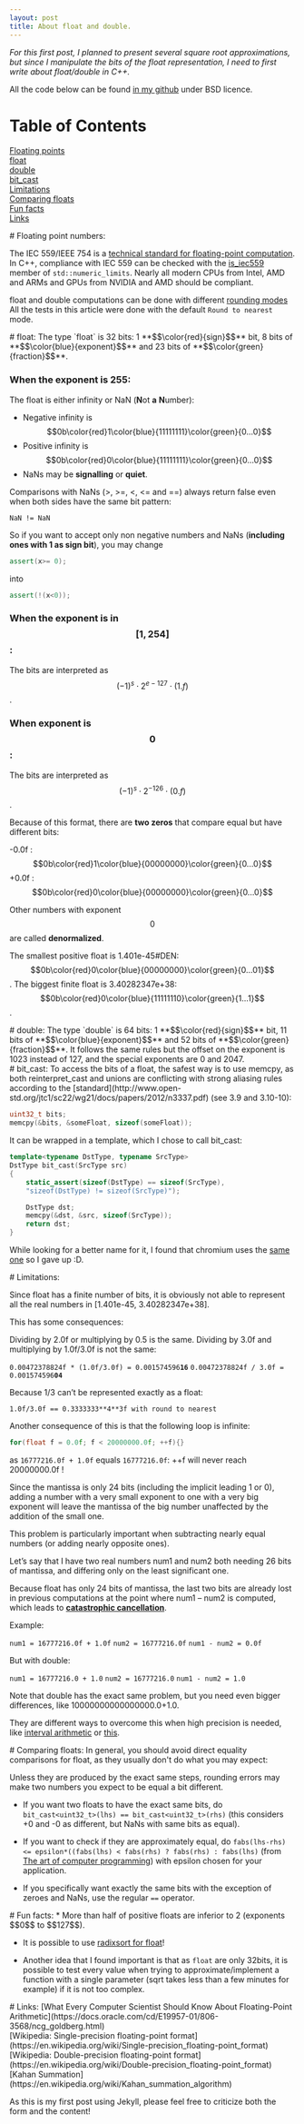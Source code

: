 ```yaml
---
layout: post
title: About float and double.
---
```


*For this first post, I planned to present several square root approximations, but since I manipulate the bits of the float representation, I need to first write about float/double in C++.*


All the code below can be found [in my github](https://github.com/risuwwv/ApproxSqrt) under BSD licence.

# Table of Contents
[Floating points](#Floatingpointnumbers)
<br>
[float](#float)
<br>
[double](#double)
<br>
[bit_cast](#bit_cast)
<br>
[Limitations](#Limitations)
<br>
[Comparing floats](#Comparingfloats)
<br>
[Fun facts](#Funfacts)
<br>
[Links](Links)

<div id='Floatingpointnumbers'/>
# Floating point numbers:

The IEC 559/IEEE 754 is a [technical standard for floating-point computation](https://en.wikipedia.org/wiki/IEEE_floating_point).
In C++, compliance with IEC 559 can be checked with the [is_iec559](http://en.cppreference.com/w/cpp/types/numeric_limits/is_iec559) member of `std::numeric_limits`. 
Nearly all modern CPUs from Intel, AMD and ARMs and GPUs from NVIDIA and AMD should be compliant.

float and double computations can be done with different [rounding modes](http://www.cplusplus.com/reference/cfenv/fegetround/)
All the tests in this article were done with the default `Round to nearest` mode.

<div id='float'/>
# float:
The type `float` is 32 bits: 1 **$$\color{red}{sign}$$** bit, 8 bits of **$$\color{blue}{exponent}$$** and 23 bits of **$$\color{green}{fraction}$$**.
 
 
### When the exponent is 255:

The float is either infinity or NaN (**N**ot **a** **N**umber):

  * Negative infinity is $$0b\color{red}1\color{blue}{11111111}\color{green}{0...0}$$
  * Positive infinity is $$0b\color{red}0\color{blue}{11111111}\color{green}{0...0}$$
  * NaNs may be **signalling** or **quiet**.
  
Comparisons with NaNs (>, >=, <, <= and ==) always return false even when both sides have the same bit pattern:

`NaN != NaN`
 
So if you want to accept only non negative numbers and NaNs (**including ones with 1 as sign bit**), you may change

```cpp 
assert(x>= 0); 
```

into

```cpp 
assert(!(x<0)); 
``` 
 
### When the exponent is in $$[1, 254]$$:

The bits are interpreted as $$(-1)^s\cdot2^{e-127}\cdot(1.f)$$.


### When exponent is $$0$$:

The bits are interpreted as $$(-1)^s\cdot2^{-126}\cdot(0.f)$$.

Because of this format, there are **two zeros** that compare equal but have different bits:

-0.0f : $$0b\color{red}1\color{blue}{00000000}\color{green}{0...0}$$
+0.0f : $$0b\color{red}0\color{blue}{00000000}\color{green}{0...0}$$

Other numbers with exponent $$0$$ are called **denormalized**.

The smallest positive float is 1.401e-45#DEN: $$0b\color{red}0\color{blue}{00000000}\color{green}{0...01}$$. 
The biggest finite float is 3.40282347e+38: $$0b\color{red}0\color{blue}{11111110}\color{green}{1...1}$$.

<div id='double'/>
# double:
The type `double` is 64 bits: 1 **$$\color{red}{sign}$$** bit, 11 bits of **$$\color{blue}{exponent}$$** and 52 bits of **$$\color{green}{fraction}$$**. 
It follows the same rules but the offset on the exponent is 1023 instead of 127, and the special exponents are 0 and 2047.

<div id='bit_cast'/>
# bit_cast:
To access the bits of a float, the safest way is to use memcpy, as both reinterpret_cast and unions are conflicting with strong aliasing rules according to the [standard](http://www.open-std.org/jtc1/sc22/wg21/docs/papers/2012/n3337.pdf) (see 3.9 and 3.10-10):

```cpp 
uint32_t bits;
memcpy(&bits, &someFloat, sizeof(someFloat));
```

It can be wrapped in a template, which I chose to call bit_cast:

```cpp 
template<typename DstType, typename SrcType>
DstType bit_cast(SrcType src)
{
	static_assert(sizeof(DstType) == sizeof(SrcType), 
	"sizeof(DstType) != sizeof(SrcType)");

	DstType dst;
	memcpy(&dst, &src, sizeof(SrcType));
	return dst;
}
```

While looking for a better name for it, I found that chromium uses the [same one](https://chromium.googlesource.com/chromium/src/+/1587f7d/base/macros.h#76) so I gave up :D.

<div id='Limitations'/>
# Limitations:
 
Since float has a finite number of bits, it is obviously not able to represent all the real numbers in [1.401e-45, 3.40282347e+38].

This has some consequences: 

Dividing by 2.0f or multiplying by 0.5 is the same.
Dividing by 3.0f and multiplying by 1.0f/3.0f is not the same:

`0.00472378824f * (1.0f/3.0f) = 0.001574596`**`16`**
`0.00472378824f / 3.0f = 0.001574596`**`04`**

Because 1/3 can’t be represented exactly as a float:

`1.0f/3.0f == 0.3333333**4**3f with round to nearest`

Another consequence of this is that the following loop is infinite:  

```cpp 
for(float f = 0.0f; f < 20000000.0f; ++f){} 
```

as `16777216.0f + 1.0f` equals `16777216.0f`: ++f will never reach 20000000.0f !

  
Since the mantissa is only 24 bits (including the implicit leading 1 or 0), adding a number with a very small exponent to one with a very big exponent will leave the mantissa of the big number unaffected by the addition of the small one. 

This problem is particularly important when subtracting nearly equal numbers (or adding nearly opposite ones). 

Let’s say that I have two real numbers num1 and num2 both needing 26 bits of mantissa, and differing only on the least significant one.

Because float has only 24 bits of mantissa, the last two bits are already lost in previous computations at the point where num1 – num2 is computed, which leads to [**catastrophic cancellation**](https://en.wikipedia.org/wiki/Loss_of_significance).

Example:

`num1 = 16777216.0f + 1.0f`
`num2 = 16777216.0f`
`num1 - num2 = 0.0f`

But with double:

`num1 = 16777216.0 + 1.0`
`num2 = 16777216.0`
`num1 - num2 = 1.0`

Note that double has the exact same problem, but you need even bigger differences, like 10000000000000000.0+1.0.

They are different ways to overcome this when high precision is needed, like [interval arithmetic](https://en.wikipedia.org/wiki/Interval_arithmetic) or [this](http://www.cs.berkeley.edu/~jrs/papers/robustr.pdf).

<div id='Comparingfloats'/>
# Comparing floats:
In general, you should avoid direct equality comparisons for float, as they usually don't do what you may expect: 

Unless they are produced by the exact same steps, rounding errors may make two numbers you expect to be equal a bit different.

  * If you want two floats to have the exact same bits, do `bit_cast<uint32_t>(lhs) == bit_cast<uint32_t>(rhs)` (this considers +0 and -0 as different, but NaNs with same bits as equal).

  * If you want to check if they are approximately equal, do `fabs(lhs-rhs) <= epsilon*((fabs(lhs) < fabs(rhs) ? fabs(rhs) : fabs(lhs)` (from [The art of computer programming](http://www.amazon.com/gp/product/0321751043/)) with epsilon chosen for your application.

  * If you specifically want exactly the same bits with the exception of zeroes and NaNs, use the regular `==` operator.

<div id='Funfacts'/>
# Fun facts:
 * More than half of positive floats are inferior to 2 (exponents $$0$$ to $$127$$).
 
 * It is possible to use [radixsort for float](http://stereopsis.com/radix.html)!
 
 * Another idea that I found important is that as `float` are only 32bits, it is possible to test every value when trying to approximate/implement a function with a single parameter (sqrt takes less than a few minutes for example) if it is not too complex.

<div id='Links'/>
# Links:
[What Every Computer Scientist Should Know About Floating-Point Arithmetic](https://docs.oracle.com/cd/E19957-01/806-3568/ncg_goldberg.html)
<br>
[Wikipedia: Single-precision floating-point format](https://en.wikipedia.org/wiki/Single-precision_floating-point_format)
<br>
[Wikipedia: Double-precision floating-point format](https://en.wikipedia.org/wiki/Double-precision_floating-point_format)
<br>
[Kahan Summation](https://en.wikipedia.org/wiki/Kahan_summation_algorithm)

As this is my first post using Jekyll, please feel free to criticize both the form and the content!
